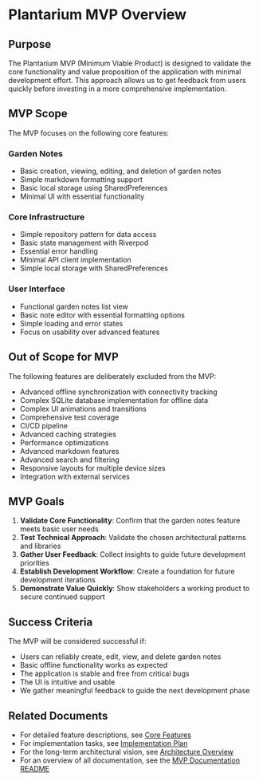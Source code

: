 # Plantarium MVP Overview

## Purpose

The Plantarium MVP (Minimum Viable Product) is designed to validate the core functionality and value proposition of the application with minimal development effort. This approach allows us to get feedback from users quickly before investing in a more comprehensive implementation.

## MVP Scope

The MVP focuses on the following core features:

### Garden Notes
- Basic creation, viewing, editing, and deletion of garden notes
- Simple markdown formatting support
- Basic local storage using SharedPreferences
- Minimal UI with essential functionality

### Core Infrastructure
- Simple repository pattern for data access
- Basic state management with Riverpod
- Essential error handling
- Minimal API client implementation
- Simple local storage with SharedPreferences

### User Interface
- Functional garden notes list view
- Basic note editor with essential formatting options
- Simple loading and error states
- Focus on usability over advanced features

## Out of Scope for MVP

The following features are deliberately excluded from the MVP:

- Advanced offline synchronization with connectivity tracking
- Complex SQLite database implementation for offline data
- Complex UI animations and transitions
- Comprehensive test coverage
- CI/CD pipeline
- Advanced caching strategies
- Performance optimizations
- Advanced markdown features
- Advanced search and filtering
- Responsive layouts for multiple device sizes
- Integration with external services

## MVP Goals

1. **Validate Core Functionality**: Confirm that the garden notes feature meets basic user needs
2. **Test Technical Approach**: Validate the chosen architectural patterns and libraries
3. **Gather User Feedback**: Collect insights to guide future development priorities
4. **Establish Development Workflow**: Create a foundation for future development iterations
5. **Demonstrate Value Quickly**: Show stakeholders a working product to secure continued support

## Success Criteria

The MVP will be considered successful if:

- Users can reliably create, edit, view, and delete garden notes
- Basic offline functionality works as expected
- The application is stable and free from critical bugs
- The UI is intuitive and usable
- We gather meaningful feedback to guide the next development phase 

## Related Documents

- For detailed feature descriptions, see [Core Features](core_features.md)
- For implementation tasks, see [Implementation Plan](implementation_plan.md)
- For the long-term architectural vision, see [Architecture Overview](../roadmap/architecture_overview.md)
- For an overview of all documentation, see the [MVP Documentation README](README.md) 